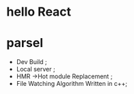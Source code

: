 # hello React 

# parsel 
- Dev Build ;
- Local server ;
- HMR ->Hot module Replacement ;
- File Watching Algorithm Written in c++;

 